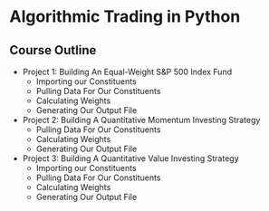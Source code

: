 # Algorithmic Trading in Python

## Course Outline

* Project 1: Building An Equal-Weight S&P 500 Index Fund
  * Importing our Constituents
  * Pulling Data For Our Constituents
  * Calculating Weights
  * Generating Our Output File
* Project 2: Building A Quantitative Momentum Investing Strategy
  * Pulling Data For Our Constituents
  * Calculating Weights
  * Generating Our Output File
* Project 3: Building A Quantitative Value Investing Strategy
  * Importing our Constituents
  * Pulling Data For Our Constituents
  * Calculating Weights
  * Generating Our Output File

